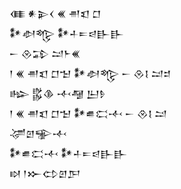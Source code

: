 <div class='block'>
<div class='line'>𒈪 𒀭𒉌𒌋 𒌍 𒉣𒇬 𒆸</div>
<div class='line'>𒀯𒀠𒈜 𒀯𒈦𒋰𒁀𒃲𒃲</div>
<div class='line'>𒀸 𒊮𒁉 𒁺𒈨𒌍</div>
<div class='line'>𒁹 𒌍 𒉣𒇬 𒆸𒈠 𒀯𒀠𒈜 𒀸 𒊮𒋙 𒁺𒄑</div>
<div class='line'>𒈗 𒌵𒆠 𒋾𒆷 𒌨𒊩</div>
<div class='line'>𒁹 𒌍 𒉣𒇬 𒆸𒈠 𒀯𒌑𒀫𒋾 𒀸 𒊮𒋙 𒁺</div>
<div class='line'>𒋚𒇻𒊌𒋾</div>
<div class='line'>𒀯𒌑𒀫𒋾 𒀯𒈦𒋰𒁀𒃲𒃲</div>
<div class='line'>𒊭 𒁹𒁍𒌌𒇻𒂅</div>
</div>